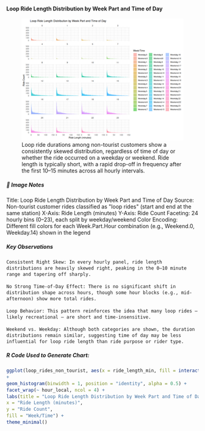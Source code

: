 #### Loop Ride Length Distribution by Week Part and Time of Day

<figure class="float-right">
  <a href="../images/Non-Tourist_Customer_Loop_Ride_Length_Distribution.png" target="_blank" title="Select image to open full sized chart">
  <img src="../images/thumbnails/Non-Tourist_Customer_Loop_Ride_Length_Distribution.png" alt="Grid of histograms showing the distribution of loop ride durations for non-tourist customers, broken down by hour of day and by weekday versus weekend. Each subplot shows that most rides are under 15 minutes, with little variation in shape across time intervals.">
  </a>
  <figcaption>
  Loop ride durations among non-tourist customers show a consistently skewed distribution, regardless of time of day or whether the ride occurred on a weekday or weekend. Ride length is typically short, with a rapid drop-off in frequency after the first 10–15 minutes across all hourly intervals.
  </figcaption>
</figure>




##### 📝 Image Notes

Title: Loop Ride Length Distribution by Week Part and Time of Day
Source: Non-tourist customer rides classified as "loop rides" (start and end at the same station)
X-Axis: Ride Length (minutes)
Y-Axis: Ride Count
Faceting: 24 hourly bins (0–23), each split by weekday/weekend
Color Encoding: Different fill colors for each Week.Part.Hour combination (e.g., Weekend.0, Weekday.14) shown in the legend

##### Key Observations

    Consistent Right Skew: In every hourly panel, ride length distributions are heavily skewed right, peaking in the 0–10 minute range and tapering off sharply.

    No Strong Time-of-Day Effect: There is no significant shift in distribution shape across hours, though some hour blocks (e.g., mid-afternoon) show more total rides.

    Loop Behavior: This pattern reinforces the idea that many loop rides — likely recreational — are short and time-insensitive.

    Weekend vs. Weekday: Although both categories are shown, the duration distributions remain similar, suggesting time of day may be less influential for loop ride length than ride purpose or rider type.

##### R Code Used to Generate Chart:

```R
ggplot(loop_rides_non_tourist, aes(x = ride_length_min, fill = interaction(week_part, hour_local))) 
+
geom_histogram(binwidth = 1, position = "identity", alpha = 0.5) +
facet_wrap(~ hour_local, ncol = 4) +
labs(title = "Loop Ride Length Distribution by Week Part and Time of Day",
x = "Ride Length (minutes)",
y = "Ride Count",
fill = "Week/Time") +
theme_minimal()
```

